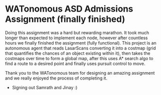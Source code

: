 # WATonomous ASD Admissions Assignment (finally finished)

Doing this assignment was a hard but rewarding marathon. It took much longer than expected to implement each node, however after countless hours we finally finished the assignment (fully functional). This project is an autonomous agent that reads LasarScans converting it into a costmap (grid that quantifies the chances of an object existing within it), then takes the costmaps over time to form a global map, after this uses A* search algo to find a route to a desired point and finally uses pursuit control to move. 

Thank you to the WATonomous team for designing an amazing assignment and we really enjoyed the process of completing it. 

- Signing out Samrath and Jinay :)

